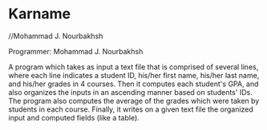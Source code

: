 # Karname
//Mohammad J. Nourbakhsh

Programmer: Mohammad J. Nourbakhsh

A program which takes as input a text file that is comprised of several lines, where  each line indicates a student ID, his/her first name, his/her last name, and his/her grades in 4 courses.
Then it computes each student's GPA, and also organizes the inputs in an ascending manner based on students' IDs. The program also computes the average of the grades which were taken by students
in each course. Finally, it writes on a given text file the organized input and computed fields (like a table).
